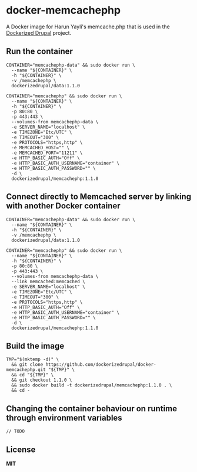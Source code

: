 # docker-memcachephp

A Docker image for Harun Yayli's memcache.php that is used in the [Dockerized Drupal](https://dockerizedrupal.com/) project.

## Run the container

    CONTAINER="memcachephp-data" && sudo docker run \
      --name "${CONTAINER}" \
      -h "${CONTAINER}" \
      -v /memcachephp \
      dockerizedrupal/data:1.1.0

    CONTAINER="memcachephp" && sudo docker run \
      --name "${CONTAINER}" \
      -h "${CONTAINER}" \
      -p 80:80 \
      -p 443:443 \
      --volumes-from memcachephp-data \
      -e SERVER_NAME="localhost" \
      -e TIMEZONE="Etc/UTC" \
      -e TIMEOUT="300" \
      -e PROTOCOLS="https,http" \
      -e MEMCACHED_HOST="" \
      -e MEMCACHED_PORT="11211" \
      -e HTTP_BASIC_AUTH="Off" \
      -e HTTP_BASIC_AUTH_USERNAME="container" \
      -e HTTP_BASIC_AUTH_PASSWORD="" \
      -d \
      dockerizedrupal/memcachephp:1.1.0

## Connect directly to Memcached server by linking with another Docker container

    CONTAINER="memcachephp-data" && sudo docker run \
      --name "${CONTAINER}" \
      -h "${CONTAINER}" \
      -v /memcachephp \
      dockerizedrupal/data:1.1.0

    CONTAINER="memcachephp" && sudo docker run \
      --name "${CONTAINER}" \
      -h "${CONTAINER}" \
      -p 80:80 \
      -p 443:443 \
      --volumes-from memcachephp-data \
      --link memcached:memcached \
      -e SERVER_NAME="localhost" \
      -e TIMEZONE="Etc/UTC" \
      -e TIMEOUT="300" \
      -e PROTOCOLS="https,http" \
      -e HTTP_BASIC_AUTH="Off" \
      -e HTTP_BASIC_AUTH_USERNAME="container" \
      -e HTTP_BASIC_AUTH_PASSWORD="" \
      -d \
      dockerizedrupal/memcachephp:1.1.0

## Build the image

    TMP="$(mktemp -d)" \
      && git clone https://github.com/dockerizedrupal/docker-memcachephp.git "${TMP}" \
      && cd "${TMP}" \
      && git checkout 1.1.0 \
      && sudo docker build -t dockerizedrupal/memcachephp:1.1.0 . \
      && cd -

## Changing the container behaviour on runtime through environment variables

    // TODO

## License

**MIT**

